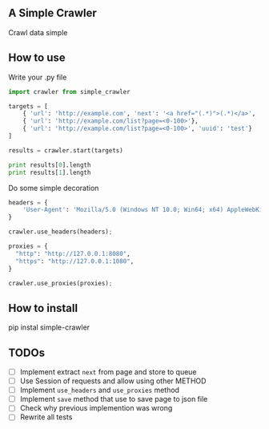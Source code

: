 ## A Simple Crawler  
Crawl data simple  

## How to use  
Write your .py file    
```python  
import crawler from simple_crawler  

targets = [
    { 'url': 'http://example.com', 'next': '<a href="(.*)">(.*)</a>', 'max': 100, 'method': 'GET'},
    { 'url': 'http://example.com/list?page=<0-100>'},
    { 'url': 'http://example.com/list?page=<0-100>', 'uuid': 'test'}
]

results = crawler.start(targets)

print results[0].length
print results[1].length
```  
Do some simple decoration  
```python  
headers = {
    'User-Agent': 'Mozilla/5.0 (Windows NT 10.0; Win64; x64) AppleWebKit/537.36 (KHTML, like Gecko) Chrome/54.0.2840.71 Safari/537.36'
}

crawler.use_headers(headers);

proxies = {
  "http": "http://127.0.0.1:8080",
  "https": "http://127.0.0.1:1080",
}

crawler.use_proxies(proxies);
```  

## How to install  
pip instal simple-crawler

## TODOs
 - [ ] Implement extract `next` from page and store to queue
 - [ ] Use Session of requests and allow using other METHOD  
 - [ ] Implement `use_headers` and `use_proxies` method
 - [ ] Implement `save` method that use to save page to json file
 - [ ] Check why previous implemention was wrong
 - [ ] Rewrite all tests